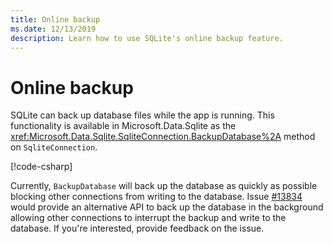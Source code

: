 ```yaml
---
title: Online backup
ms.date: 12/13/2019
description: Learn how to use SQLite's online backup feature.
---
```

# Online backup

SQLite can back up database files while the app is running. This functionality is available in Microsoft.Data.Sqlite as the <xref:Microsoft.Data.Sqlite.SqliteConnection.BackupDatabase%2A> method on `SqliteConnection`.

[!code-csharp[](../../../../samples/snippets/standard/data/sqlite/BackupSample/Program.cs?name=snippet_Backup)]

Currently, `BackupDatabase` will back up the database as quickly as possible blocking other connections from writing to the database. Issue [#13834](https://github.com/aspnet/EntityFrameworkCore/issues/13834) would provide an alternative API to back up the database in the background allowing other connections to interrupt the backup and write to the database. If you're interested, provide feedback on the issue.
